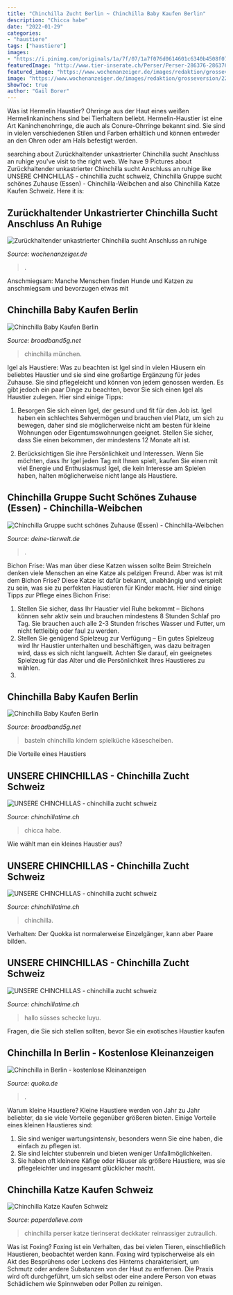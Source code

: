 ```yaml
---
title: "Chinchilla Zucht Berlin ~ Chinchilla Baby Kaufen Berlin"
description: "Chicca habe"
date: "2022-01-29"
categories:
- "haustiere"
tags: ["haustiere"]
images:
- "https://i.pinimg.com/originals/1a/7f/07/1a7f076d0614601c6340b4508f072610.jpg"
featuredImage: "http://www.tier-inserate.ch/Perser/Perser-286376-286376/6.jpg"
featured_image: "https://www.wochenanzeiger.de/images/redaktion/grosseversion/220700.jpg"
image: "https://www.wochenanzeiger.de/images/redaktion/grosseversion/220700.jpg"
ShowToc: true
author: "Gail Borer"
---
```



Was ist Hermelin Haustier?
Ohrringe aus der Haut eines weißen Hermelinkaninchens sind bei Tierhaltern beliebt. Hermelin-Haustier ist eine Art Kaninchenohrringe, die auch als Conure-Ohrringe bekannt sind. Sie sind in vielen verschiedenen Stilen und Farben erhältlich und können entweder an den Ohren oder am Hals befestigt werden.

	

		
searching about Zurückhaltender unkastrierter Chinchilla sucht Anschluss an ruhige you've visit to the right web. We have 9 Pictures about Zurückhaltender unkastrierter Chinchilla sucht Anschluss an ruhige like UNSERE CHINCHILLAS - chinchilla zucht schweiz, Chinchilla Gruppe sucht schönes Zuhause (Essen) - Chinchilla-Weibchen and also Chinchilla Katze Kaufen Schweiz. Here it is:
		
    
## Zurückhaltender Unkastrierter Chinchilla Sucht Anschluss An Ruhige

<img loading=lazy src="https://www.wochenanzeiger.de/images/redaktion/grosseversion/220700.jpg" onerror="this.onerror=null;this.src='https://tse3.mm.bing.net/th?id=OIP.u9JCpEMd7_TTnur81y5bhwHaGL&amp;pid=15.1';" alt="Zurückhaltender unkastrierter Chinchilla sucht Anschluss an ruhige">

_Source: wochenanzeiger.de_

>. 

	

Anschmiegsam: Manche Menschen finden Hunde und Katzen zu anschmiegsam und bevorzugen etwas mit

    
## Chinchilla Baby Kaufen Berlin

<img loading=lazy src="https://i.pinimg.com/originals/2a/c8/d6/2ac8d602d7b3711a94707d5e6f7f53f9.jpg" onerror="this.onerror=null;this.src='https://tse3.mm.bing.net/th?id=OIP.4s70Vt0Y7xzlZGUSofwtUgHaE7&amp;pid=15.1';" alt="Chinchilla Baby Kaufen Berlin">

_Source: broadband5g.net_

>chinchilla münchen. 

	

Igel als Haustiere: Was zu beachten ist
Igel sind in vielen Häusern ein beliebtes Haustier und sie sind eine großartige Ergänzung für jedes Zuhause. Sie sind pflegeleicht und können von jedem genossen werden. Es gibt jedoch ein paar Dinge zu beachten, bevor Sie sich einen Igel als Haustier zulegen. Hier sind einige Tipps:
1. Besorgen Sie sich einen Igel, der gesund und fit für den Job ist. Igel haben ein schlechtes Sehvermögen und brauchen viel Platz, um sich zu bewegen, daher sind sie möglicherweise nicht am besten für kleine Wohnungen oder Eigentumswohnungen geeignet. Stellen Sie sicher, dass Sie einen bekommen, der mindestens 12 Monate alt ist.

2. Berücksichtigen Sie ihre Persönlichkeit und Interessen. Wenn Sie möchten, dass Ihr Igel jeden Tag mit Ihnen spielt, kaufen Sie einen mit viel Energie und Enthusiasmus! Igel, die kein Interesse am Spielen haben, halten möglicherweise nicht lange als Haustiere.

    
## Chinchilla Gruppe Sucht Schönes Zuhause (Essen) - Chinchilla-Weibchen

<img loading=lazy src="https://www.deine-tierwelt.de/fotos/127032282_xl.jpg" onerror="this.onerror=null;this.src='https://tse4.mm.bing.net/th?id=OIP.sq8uNFYL38KgUgPMa0rNpgHaEK&amp;pid=15.1';" alt="Chinchilla Gruppe sucht schönes Zuhause (Essen) - Chinchilla-Weibchen">

_Source: deine-tierwelt.de_

>. 

	

Bichon Frise: Was man über diese Katzen wissen sollte
Beim Streicheln denken viele Menschen an eine Katze als pelzigen Freund. Aber was ist mit dem Bichon Frise? Diese Katze ist dafür bekannt, unabhängig und verspielt zu sein, was sie zu perfekten Haustieren für Kinder macht. Hier sind einige Tipps zur Pflege eines Bichon Frise:
1. Stellen Sie sicher, dass Ihr Haustier viel Ruhe bekommt – Bichons können sehr aktiv sein und brauchen mindestens 8 Stunden Schlaf pro Tag. Sie brauchen auch alle 2-3 Stunden frisches Wasser und Futter, um nicht fettleibig oder faul zu werden.
2. Stellen Sie genügend Spielzeug zur Verfügung – Ein gutes Spielzeug wird Ihr Haustier unterhalten und beschäftigen, was dazu beitragen wird, dass es sich nicht langweilt. Achten Sie darauf, ein geeignetes Spielzeug für das Alter und die Persönlichkeit Ihres Haustieres zu wählen.
3.

    
## Chinchilla Baby Kaufen Berlin

<img loading=lazy src="https://i.pinimg.com/originals/1a/7f/07/1a7f076d0614601c6340b4508f072610.jpg" onerror="this.onerror=null;this.src='https://tse2.mm.bing.net/th?id=OIP.2O-5cpPlKkh1JM2XHqiQrgHaFk&amp;pid=15.1';" alt="Chinchilla Baby Kaufen Berlin">

_Source: broadband5g.net_

>basteln chinchilla kindern spielküche käsescheiben. 

	

Die Vorteile eines Haustiers

    
## UNSERE CHINCHILLAS - Chinchilla Zucht Schweiz

<img loading=lazy src="https://image.jimcdn.com/app/cms/image/transf/dimension=320x1024:format=png/path/sdc7372c5fb1372b5/image/i4b173ecdb137a732/version/1581785479/image.png" onerror="this.onerror=null;this.src='https://tse3.mm.bing.net/th?id=OIP.ljzkqaSV7_WIMzMKrMv9sQAAAA&amp;pid=15.1';" alt="UNSERE CHINCHILLAS - chinchilla zucht schweiz">

_Source: chinchillatime.ch_

>chicca habe. 

	

Wie wählt man ein kleines Haustier aus?

    
## UNSERE CHINCHILLAS - Chinchilla Zucht Schweiz

<img loading=lazy src="https://image.jimcdn.com/app/cms/image/transf/dimension=1920x1024:format=png/path/sdc7372c5fb1372b5/image/i779d2bcde6037c6a/version/1581785302/image.png" onerror="this.onerror=null;this.src='https://tse2.mm.bing.net/th?id=OIP.q6-CTAwr74jWy_tHW0Uj1AHaHa&amp;pid=15.1';" alt="UNSERE CHINCHILLAS - chinchilla zucht schweiz">

_Source: chinchillatime.ch_

>chinchilla. 

	

Verhalten: Der Quokka ist normalerweise Einzelgänger, kann aber Paare bilden.

    
## UNSERE CHINCHILLAS - Chinchilla Zucht Schweiz

<img loading=lazy src="https://image.jimcdn.com/app/cms/image/transf/dimension=320x1024:format=jpg/path/sdc7372c5fb1372b5/image/i5caa6b019d4a7ed9/version/1496261503/image.jpg" onerror="this.onerror=null;this.src='https://tse3.mm.bing.net/th?id=OIP.9dfv3VcDy3kkh7ir6eSvpAAAAA&amp;pid=15.1';" alt="UNSERE CHINCHILLAS - chinchilla zucht schweiz">

_Source: chinchillatime.ch_

>hallo süsses schecke luyu. 

	

Fragen, die Sie sich stellen sollten, bevor Sie ein exotisches Haustier kaufen

    
## Chinchilla In Berlin - Kostenlose Kleinanzeigen

<img loading=lazy src="https://pic0.qimage.de/55/81/21/s237218155.jpg" onerror="this.onerror=null;this.src='https://tse1.mm.bing.net/th?id=OIP.cTHqq7a6-tAlgq9fBGWDjwAAAA&amp;pid=15.1';" alt="Chinchilla in Berlin - kostenlose Kleinanzeigen">

_Source: quoka.de_

>. 

	

Warum kleine Haustiere?
Kleine Haustiere werden von Jahr zu Jahr beliebter, da sie viele Vorteile gegenüber größeren bieten. Einige Vorteile eines kleinen Haustieres sind:
1. Sie sind weniger wartungsintensiv, besonders wenn Sie eine haben, die einfach zu pflegen ist.
2. Sie sind leichter stubenrein und bieten weniger Unfallmöglichkeiten.
3. Sie haben oft kleinere Käfige oder Häuser als größere Haustiere, was sie pflegeleichter und insgesamt glücklicher macht.

    
## Chinchilla Katze Kaufen Schweiz

<img loading=lazy src="http://www.tier-inserate.ch/Perser/Perser-286376-286376/6.jpg" onerror="this.onerror=null;this.src='https://tse1.mm.bing.net/th?id=OIP.BTtXibvGJ1AuJ_eEuKwLyAHaHa&amp;pid=15.1';" alt="Chinchilla Katze Kaufen Schweiz">

_Source: paperdolleve.com_

>chinchilla perser katze tierinserat deckkater reinrassiger zutraulich. 

	

Was ist Foxing?
Foxing ist ein Verhalten, das bei vielen Tieren, einschließlich Haustieren, beobachtet werden kann. Foxing wird typischerweise als ein Akt des Besprühens oder Leckens des Hinterns charakterisiert, um Schmutz oder andere Substanzen von der Haut zu entfernen. Die Praxis wird oft durchgeführt, um sich selbst oder eine andere Person von etwas Schädlichem wie Spinnweben oder Pollen zu reinigen.

